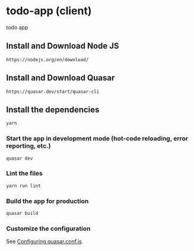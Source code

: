 # todo-app (client)

todo app

## Install and Download Node JS

```
https://nodejs.org/en/download/
```

## Install and Download Quasar

```
https://quasar.dev/start/quasar-cli
```
## Install the dependencies
```bash
yarn
```

### Start the app in development mode (hot-code reloading, error reporting, etc.)
```bash
quasar dev
```

### Lint the files
```bash
yarn run lint
```

### Build the app for production
```bash
quasar build
```

### Customize the configuration
See [Configuring quasar.conf.js](https://quasar.dev/quasar-cli/quasar-conf-js).

